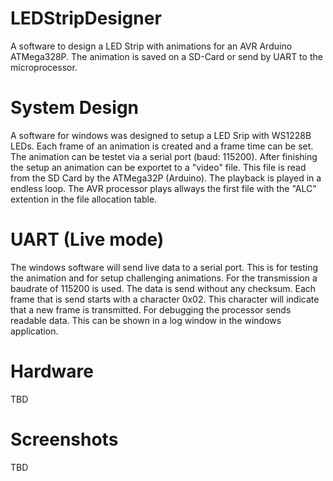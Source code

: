 # LEDStripDesigner
A software to design a LED Strip with animations for an AVR Arduino ATMega328P. The animation is saved on a SD-Card or send by UART to the microprocessor.

# System Design
A software for windows was designed to setup a LED Srip with WS1228B LEDs. Each frame of an animation is created and a frame time can be set. The animation can be testet via a serial port (baud: 115200).  After finishing the setup an animation can be exportet to a "video" file. This file is read from the SD Card by the ATMega32P (Arduino). The playback is played in a endless loop. The AVR processor plays allways the first file with the "ALC" extention in the file allocation table. 

# UART (Live mode)
The windows software will send live data to a serial port. This is for testing the animation and for setup challenging animations. For the transmission a baudrate of 115200 is used. The data is send without any checksum. Each frame that is send starts with a character 0x02. This character will indicate that a new frame is transmitted. For debugging the processor sends readable data. This can be shown in a log window in the windows application.

# Hardware
TBD

# Screenshots
TBD

